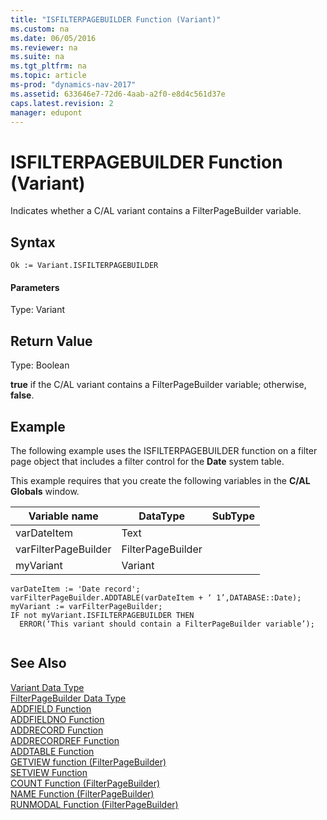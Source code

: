 ```yaml
---
title: "ISFILTERPAGEBUILDER Function (Variant)"
ms.custom: na
ms.date: 06/05/2016
ms.reviewer: na
ms.suite: na
ms.tgt_pltfrm: na
ms.topic: article
ms-prod: "dynamics-nav-2017"
ms.assetid: 633646e7-72d6-4aab-a2f0-e8d4c561d37e
caps.latest.revision: 2
manager: edupont
---
```

# ISFILTERPAGEBUILDER Function (Variant)
Indicates whether a C/AL variant contains a FilterPageBuilder variable.  
  
## Syntax  
  
```  
Ok := Variant.ISFILTERPAGEBUILDER  
```  
  
#### Parameters  
 Type: Variant  
  
## Return Value  
 Type: Boolean  
  
 **true** if the C/AL variant contains a FilterPageBuilder variable; otherwise, **false**.  
  
## Example  
 The following example uses the ISFILTERPAGEBUILDER function on a filter page object that includes a filter control for the **Date** system table.  
  
 This example requires that you create the following variables in the **C/AL Globals** window.  
  
|Variable name|DataType|SubType|  
|-------------------|--------------|-------------|  
|varDateItem|Text||  
|varFilterPageBuilder|FilterPageBuilder||  
|myVariant|Variant||  
  
```  
varDateItem := 'Date record';  
varFilterPageBuilder.ADDTABLE(varDateItem + ‘ 1’,DATABASE::Date);  
myVariant := varFilterPageBuilder;  
IF not myVariant.ISFILTERPAGEBUILDER THEN   
  ERROR(‘This variant should contain a FilterPageBuilder variable’);  
  
```  
  
## See Also  
 [Variant Data Type](Variant-Data-Type.md)   
 [FilterPageBuilder Data Type](FilterPageBuilder-Data-Type.md)   
 [ADDFIELD Function](ADDFIELD-Function.md)   
 [ADDFIELDNO Function](ADDFIELDNO-Function.md)   
 [ADDRECORD Function](ADDRECORD-Function.md)   
 [ADDRECORDREF Function](ADDRECORDREF-Function.md)   
 [ADDTABLE Function](ADDTABLE-Function.md)   
 [GETVIEW function \(FilterPageBuilder\)](GETVIEW-function--FilterPageBuilder-.md)   
 [SETVIEW Function](SETVIEW-Function.md)   
 [COUNT Function \(FilterPageBuilder\)](COUNT-Function--FilterPageBuilder-.md)   
 [NAME Function \(FilterPageBuilder\)](NAME-Function--FilterPageBuilder-.md)   
 [RUNMODAL Function \(FilterPageBuilder\)](RUNMODAL-Function--FilterPageBuilder-.md)